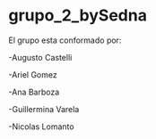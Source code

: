 # grupo_2_bySedna
 El grupo esta conformado por:
 <p>-Augusto Castelli
 <p>-Ariel Gomez
 <p>-Ana Barboza
 <p>-Guillermina Varela
 <p>-Nicolas Lomanto
